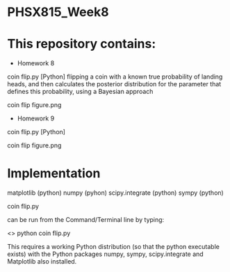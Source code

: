 # PHSX815_Week8



# This repository contains:

* Homework 8

coin flip.py [Python] flipping a coin with a known true probability of landing heads, and then calculates the posterior distribution for the parameter that defines this probability, using a Bayesian approach

coin flip figure.png

* Homework 9

coin flip.py [Python] 

coin flip figure.png

# Implementation


matplotlib (python)
numpy (pyhon)
scipy.integrate (python)
sympy (python)



coin flip.py

can be run from the Command/Terminal line by typing:

<> python coin flip.py 


This requires a working Python distribution (so that the python executable exists) with the Python packages numpy, sympy, scipy.integrate and Matplotlib also installed.
